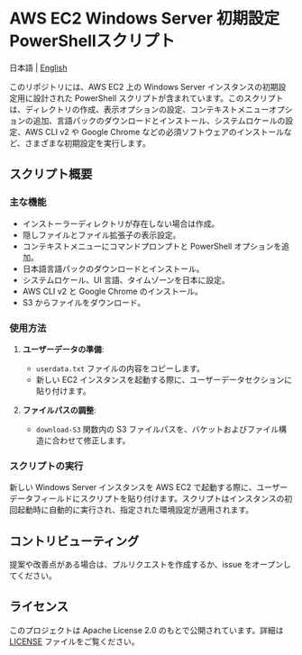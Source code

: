 # AWS EC2 Windows Server 初期設定 PowerShellスクリプト

日本語 | [English](README.md)

このリポジトリには、AWS EC2 上の Windows Server インスタンスの初期設定用に設計された PowerShell スクリプトが含まれています。このスクリプトは、ディレクトリの作成、表示オプションの設定、コンテキストメニューオプションの追加、言語パックのダウンロードとインストール、システムロケールの設定、AWS CLI v2 や Google Chrome などの必須ソフトウェアのインストールなど、さまざまな初期設定を実行します。

## スクリプト概要

### 主な機能

- インストーラーディレクトリが存在しない場合は作成。
- 隠しファイルとファイル拡張子の表示設定。
- コンテキストメニューにコマンドプロンプトと PowerShell オプションを追加。
- 日本語言語パックのダウンロードとインストール。
- システムロケール、UI 言語、タイムゾーンを日本に設定。
- AWS CLI v2 と Google Chrome のインストール。
- S3 からファイルをダウンロード。

### 使用方法

1. **ユーザーデータの準備**:
   - `userdata.txt` ファイルの内容をコピーします。
   - 新しい EC2 インスタンスを起動する際に、ユーザーデータセクションに貼り付けます。

2. **ファイルパスの調整**:
   - `download-S3` 関数内の S3 ファイルパスを、バケットおよびファイル構造に合わせて修正します。

### スクリプトの実行

新しい Windows Server インスタンスを AWS EC2 で起動する際に、ユーザーデータフィールドにスクリプトを貼り付けます。スクリプトはインスタンスの初回起動時に自動的に実行され、指定された環境設定が適用されます。

## コントリビューティング

提案や改善点がある場合は、プルリクエストを作成するか、issue をオープンしてください。

## ライセンス

このプロジェクトは Apache License 2.0 のもとで公開されています。詳細は [LICENSE](../../LICENSE) ファイルをご覧ください。
